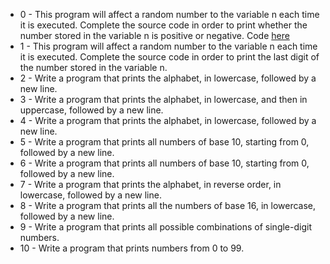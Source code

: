 * 0 - This program will affect a random number to the variable n each time it is executed. Complete the source code in order to print whether the number stored in the variable n is positive or negative. Code [here](https://github.com/holbertonschool/0x01.c/blob/master/1-last_digit_c)
* 1 - This program will affect a random number to the variable n each time it is executed. Complete the source code in order to print the last digit of the number stored in the variable n.
* 2 - Write a program that prints the alphabet, in lowercase, followed by a new line.
* 3 - Write a program that prints the alphabet, in lowercase, and then in uppercase, followed by a new line.
* 4 - Write a program that prints the alphabet, in lowercase, followed by a new line.
* 5 - Write a program that prints all numbers of base 10, starting from 0, followed by a new line.
* 6 - Write a program that prints all numbers of base 10, starting from 0, followed by a new line.
* 7 - Write a program that prints the alphabet, in reverse order, in lowercase, followed by a new line.
* 8 - Write a program that prints all the numbers of base 16, in lowercase, followed by a new line.
* 9 - Write a program that prints all possible combinations of single-digit numbers.
* 10 - Write a program that prints numbers from 0 to 99.

